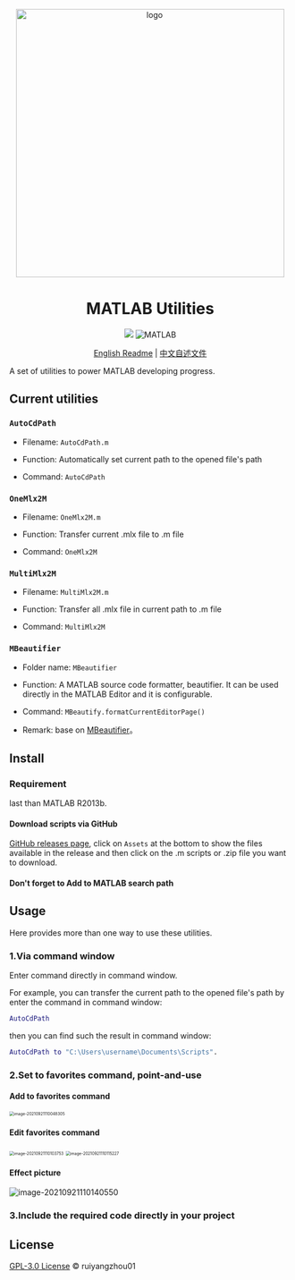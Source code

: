 <p align="center">
	<img width="480px" alt="logo" src="media/logo.png" align="center" />
	<h1 align="center">MATLAB Utilities</h1>
</p>
<p align="center">
	<img src="https://img.shields.io/github/v/release/ruiyangzhou01/MATLAB-Utilities?&color=blue&logo=hack-the-box"/>
	<img alt="MATLAB" src="https://img.shields.io/badge/-MATLAB-00ADD8?style=flat&logo=matrix&logoColor=white"/>
</p>
<p align="center">
	<a href="https://github.com/ruiyangzhou01/MATLAB-Utilities/blob/main/README.md">English Readme</a>  | 
	<a href="https://github.com/ruiyangzhou01/MATLAB-Utilities/blob/main/README_zh.md">中文自述文件</a>
</p>

A set of utilities to power MATLAB developing progress.

## Current utilities

### `AutoCdPath`

- Filename: `AutoCdPath.m`

- Function: Automatically set current path to the opened file's path

- Command: `AutoCdPath`

### `OneMlx2M`

- Filename: `OneMlx2M.m`

- Function: Transfer current .mlx file to .m file

- Command: `OneMlx2M`

### `MultiMlx2M`

- Filename: `MultiMlx2M.m`

- Function: Transfer all .mlx file in current path to .m file

- Command: `MultiMlx2M`

### `MBeautifier`

- Folder name: `MBeautifier`

- Function: A MATLAB source code formatter, beautifier. It can be used directly in the MATLAB Editor and it is configurable.

- Command: `MBeautify.formatCurrentEditorPage()`

- Remark: base on [MBeautifier](https://github.com/davidvarga/MBeautifier)。

## Install

### Requirement

last than MATLAB R2013b.

#### Download scripts via GitHub

[GitHub releases page](https://github.com/ruiyangzhou01/MATLAB-Utilities/releases), click on `Assets` at the bottom to show the files available in the release and then click on the .m scripts or .zip file you want to download.

#### Don't forget to Add to MATLAB search path

## Usage

Here provides more than one way to use these utilities.

### 1.Via command window

Enter command directly in command window.

For example, you can transfer the current path to the opened file's path by enter the command in command window:

```matlab
AutoCdPath
```

then you can find such the result in command window:

```matlab
AutoCdPath to "C:\Users\username\Documents\Scripts".
```

### 2.Set to favorites command, point-and-use

#### Add to favorites command

<img src="media/image-20210921110048305.png" alt="image-20210921110048305" style="zoom: 50%;" />

#### Edit favorites command

<img src="media/image-20210921110103753.png" alt="image-20210921110103753" style="zoom:50%;" />

<img src="media/image-20210921110115227.png" alt="image-20210921110115227" style="zoom:50%;" />

#### Effect picture

<img src="media/image-20210921110140550.png" alt="image-20210921110140550"  /> 

### 3.Include the required code directly in your project

## License

[GPL-3.0 License](https://github.com/ruiyangzhou01/MATLAB-Utilities/blob/main/LICENSE) © ruiyangzhou01

